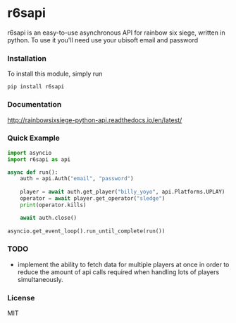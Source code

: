 # r6sapi

r6sapi is an easy-to-use asynchronous API for rainbow six siege, written in python. To use it you'll need use your ubisoft email and password

### Installation

To install this module, simply run

    pip install r6sapi

### Documentation

http://rainbowsixsiege-python-api.readthedocs.io/en/latest/

### Quick Example

```py
import asyncio
import r6sapi as api

async def run():
    auth = api.Auth("email", "password")
    
    player = await auth.get_player("billy_yoyo", api.Platforms.UPLAY)
    operator = await player.get_operator("sledge")
    print(operator.kills)

    await auth.close()
    
asyncio.get_event_loop().run_until_complete(run())
```

### TODO

  -  implement the ability to fetch data for multiple players at once in order to reduce the amount of api calls required when handling lots of players simultaneously.

### License


MIT


